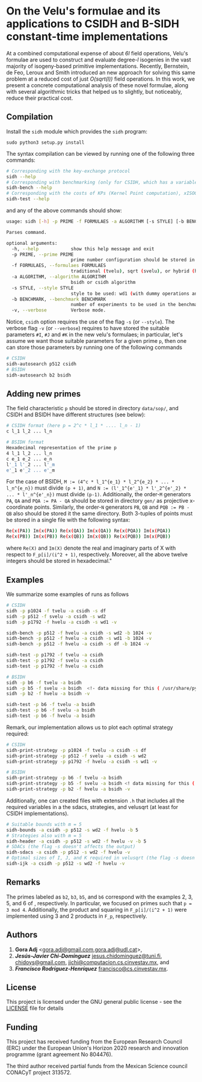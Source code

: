 # On the Velu's formulae and its applications to CSIDH and B-SIDH constant-time implementations


At a combined computational expense of about *6l* field operations, Velu's formulae are used to construct and evaluate degree-*l* isogenies in the vast majority of isogeny-based primitive implementations. Recently, Bernstein, de Feo, Leroux and Smith introduced an new approach for solving this same problem at a reduced cost of just *O(sqrt(l))* field operations. In this work, we present a concrete computational analysis of these novel formulae, along with several algorithmic tricks that helped us to slightly, but noticeably, reduce their practical cost.


## Compilation

Install the `sidh` module which provides the `sidh` program:
```
sudo python3 setup.py install
```

The syntax compilation can be viewed by running one of the following three commands:
```bash
# Corresponding with the key-exchange protocol
sidh --help
# Corresponding with benchmarking (only for CSIDH, which has a variable running-time cost independent from the key)
sidh-bench --help
# Corresponding with the costs of KPs (Kernel Point computation), xISOG (isogeny construction), and xEVAL (isogeny evaluation)
sidh-test --help
```

and any of the above commands should show:

```bash
usage: sidh [-h] -p PRIME -f FORMULAES -a ALGORITHM [-s STYLE] [-b BENCHMARK] [-v]

Parses command.

optional arguments:
  -h, --help            show this help message and exit
  -p PRIME, --prime PRIME
                        prime number configuration should be stored in pSUFFIX (sop folder is taken as default).
  -f FORMULAES, --formulaes FORMULAES
                        traditional (tvelu), sqrt (svelu), or hybrid (hvelu) velu formulaes to be used.
  -a ALGORITHM, --algorithm ALGORITHM
                        bsidh or csidh algorithm
  -s STYLE, --style STYLE
                        style to be used: wd1 (with dummy operations and a single torsion point), wd2 (with dummy operations and a two torsion point), or df (dummy-free approach).
  -b BENCHMARK, --benchmark BENCHMARK
                        number of experiments to be used in the benchmark.
  -v, --verbose         Verbose mode.
```

Notice, `csidh`  option requires the use of the flag `-s` (or `--style`). The verbose flag `-v` (or `--verbose`) requires to have stored the suitable parameters `#I`, `#J` and `#K` in the new velu's formulaes; in particular, let's assume we want those suitable parameters for a given prime `p`, then  one can store those parameters by running one of the following commands

```bash
# CSIDH
sidh-autosearch p512 csidh
# BSIDH
sidh-autosearch b2 bsidh
```

## Adding new primes

The field characteristic `p` should be stored in directory `data/sop/`, and CSIDH and BSIDH have different structures (see below):

```bash
# CSIDH format (here p = 2^c * l_1 * .... l_n - 1)
c l_1 l_2 ... l_n

# BSIDH format
Hexadecimal representation of the prime p
4 l_1 l_2 ... l_n
c e_1 e_2 ... e_n
l'_1 l'_2 ... l'_m
e'_1 e'_2 ... e'_m
```

For the case of BSIDH, `M := (4^c * l_1^{e_1} * l_2^{e_2} * ... * l_n^{e_n})` must divide `(p + 1)`, and `N := (l'_1^{e'_1} * l'_2^{e'_2} * ... * l'_n^{e'_n})` must divide `(p-1)`. Additionally, the order-`M` generators `PA`, `QA` and `PQA := PA - QA` should be stored in directory `gen/` as projective x-coordinate points. Similarly, the order-`N` generators `PB`, `QB` and `PQB := PB - QB` also should be stored it the same directory. Both 3-tuples of points must be stored in a single file with the following syntax:

```bash
Re(x(PA)) Im(x(PA)) Re(x(QA)) Im(x(QA)) Re(x(PQA)) Im(x(PQA))
Re(x(PB)) Im(x(PB)) Re(x(QB)) Im(x(QB)) Re(x(PQB)) Im(x(PQB))
```

where `Re(X)` and `Im(X)` denote the real and imaginary parts of X with respect to `F_p[i]/(i^2 + 1)`, respectively. Moreover, all the above twelve integers should be stored in hexadecimal."

## Examples

We summarize some examples of runs as follows

```bash
# CSIDH
sidh -p p1024 -f tvelu -a csidh -s df
sidh -p p512 -f svelu -a csidh -s wd2
sidh -p p1792 -f hvelu -a csidh -s wd1 -v

sidh-bench -p p512 -f hvelu -a csidh -s wd2 -b 1024 -v
sidh-bench -p p512 -f hvelu -a csidh -s wd1 -b 1024 -v
sidh-bench -p p512 -f hvelu -a csidh -s df -b 1024 -v

sidh-test -p p1792 -f tvelu -a csidh
sidh-test -p p1792 -f svelu -a csidh
sidh-test -p p1792 -f hvelu -a csidh

# BSIDH
sidh -p b6 -f tvelu -a bsidh
sidh -p b5 -f svelu -a bsidh  <!- data missing for this ( /usr/share/python3-sidh/data/strategies/bsidh-b5-svelu-classical )
sidh -p b2 -f hvelu -a bsidh -v

sidh-test -p b6 -f tvelu -a bsidh
sidh-test -p b6 -f svelu -a bsidh
sidh-test -p b6 -f hvelu -a bsidh

```

Remark, our implementation allows us to plot each optimal strategy required:

```bash
# CSIDH
sidh-print-strategy -p p1024 -f tvelu -a csidh -s df
sidh-print-strategy -p p512 -f svelu -a csidh -s wd2
sidh-print-strategy -p p1792 -f hvelu -a csidh -s wd1 -v

# BSIDH
sidh-print-strategy -p b6 -f tvelu -a bsidh
sidh-print-strategy -p b5 -f svelu -a bsidh <! data missing for this ( /usr/share/python3-sidh/data/strategies/bsidh-b5-svelu-classical )
sidh-print-strategy -p b2 -f hvelu -a bsidh -v
```

Additionally, one can created files with extension `.h` that includes all the required variables in a the sdacs, strategies, and velusqrt (at least for CSIDH implementations).

```bash
# Suitable bounds with m = 5
sidh-bounds -a csidh -p p512 -s wd2 -f hvelu -b 5
# Strategies also with m = 5
sidh-header -a csidh -p p512 -s wd2 -f hvelu -v -b 5
# SDACs (the flag -s doesn't affects the output)
sidh-sdacs -a csidh -p p512 -s wd2 -f hvelu -v
# Optimal sizes of I, J, and K required in velusqrt (the flag -s doesn't affects the output)
sidh-ijk -a csidh -p p512 -s wd2 -f hvelu -v
```

## Remarks

The primes labeled as `b2`, `b3`, `b5`, and `b6` correspond with the examples 2, 3, 5, and 6 of , respectively. In particular, we focused on primes such that `p = 3 mod 4`. Additionally, the product and squaring in `F_p[i]/(i^2 + 1)` were implemented using 3 and 2 products in `F_p`, respectively.

## Authors

1. **Gora Adj** <gora.adj@gmail.com,gora.adj@udl.cat>,
2. **_Jesús-Javier Chi-Domínguez_** <jesus.chidominguez@tuni.fi>, <chidoys@gmail.com>, <jjchi@computacion.cs.cinvestav.mx>, and
3. **_Francisco Rodríguez-Henríquez_** <francisco@cs.cinvestav.mx>.

## License

This project is licensed under the GNU general public license - see the [LICENSE](LICENSE) file for details

## Funding

This project has received funding from the European Research Council (ERC) under the European Union's Horizon 2020 research and innovation programme (grant agreement No 804476). 

The third author received partial funds from the Mexican Science council CONACyT project 313572.
